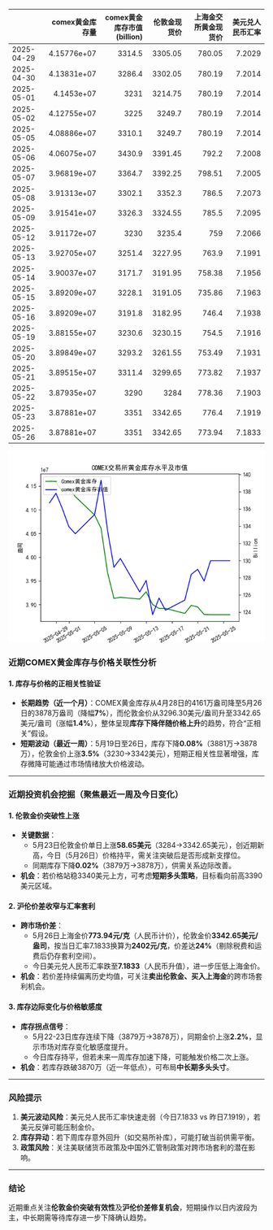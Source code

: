 |            |   comex黄金库存量 |   comex黄金库存市值(billion) |   伦敦金现货价 |   上海金交所黄金现货价 |   美元兑人民币汇率 |
|:-----------|------------------:|-----------------------------:|---------------:|-----------------------:|-------------------:|
| 2025-04-29 |       4.15776e+07 |                       3314.5 |        3305.05 |                 780.05 |             7.2029 |
| 2025-04-30 |       4.13831e+07 |                       3286.4 |        3302.05 |                 780.19 |             7.2014 |
| 2025-05-01 |       4.1453e+07  |                       3231   |        3214.75 |                 780.19 |             7.2014 |
| 2025-05-02 |       4.12755e+07 |                       3225   |        3249.7  |                 780.19 |             7.2014 |
| 2025-05-05 |       4.08886e+07 |                       3310.1 |        3249.7  |                 780.19 |             7.2014 |
| 2025-05-06 |       4.06075e+07 |                       3430.9 |        3391.45 |                 792.2  |             7.2008 |
| 2025-05-07 |       3.96819e+07 |                       3364.7 |        3392.25 |                 798.51 |             7.2005 |
| 2025-05-08 |       3.91313e+07 |                       3302.1 |        3352.3  |                 786.5  |             7.2073 |
| 2025-05-09 |       3.91541e+07 |                       3326.3 |        3324.55 |                 785.5  |             7.2095 |
| 2025-05-12 |       3.91172e+07 |                       3230   |        3235.4  |                 759    |             7.2066 |
| 2025-05-13 |       3.92705e+07 |                       3251.4 |        3227.95 |                 763.9  |             7.1991 |
| 2025-05-14 |       3.90037e+07 |                       3171.7 |        3191.95 |                 758.38 |             7.1956 |
| 2025-05-15 |       3.89209e+07 |                       3228.1 |        3191.05 |                 735.86 |             7.1963 |
| 2025-05-16 |       3.89209e+07 |                       3191.8 |        3182.95 |                 746.4  |             7.1938 |
| 2025-05-19 |       3.88155e+07 |                       3230.6 |        3230.15 |                 754.5  |             7.1916 |
| 2025-05-20 |       3.89849e+07 |                       3293.2 |        3261.55 |                 753.49 |             7.1931 |
| 2025-05-21 |       3.89515e+07 |                       3311.4 |        3299.65 |                 773.82 |             7.1937 |
| 2025-05-22 |       3.87935e+07 |                       3290   |        3284    |                 778.36 |             7.1903 |
| 2025-05-23 |       3.87881e+07 |                       3351   |        3342.65 |                 776.4  |             7.1919 |
| 2025-05-26 |       3.87881e+07 |                       3351   |        3342.65 |                 773.94 |             7.1833 |

![图](gold.png)



### 近期COMEX黄金库存与价格关联性分析

#### 1. **库存与价格的正相关性验证**
- **长期趋势（近一个月）**：COMEX黄金库存从4月28日的4161万盎司降至5月26日的3878万盎司（降幅**7%**），而伦敦金价从3296.30美元/盎司升至3342.65美元/盎司（涨幅**1.4%**），整体呈现**库存下降伴随价格上升**的趋势，符合“正相关”假设。
- **短期波动（最近一周）**：5月19日至26日，库存下降**0.08%**（3881万→3878万），伦敦金价上涨**3.5%**（3230→3342美元），短期正相关性显著增强，库存微降可能通过市场情绪放大价格波动。

---

### 近期投资机会挖掘（聚焦最近一周及今日变化）

#### 1. **伦敦金价突破性上涨**
- **关键数据**：  
  - 5月23日伦敦金价单日上涨**58.65美元**（3284→3342.65美元），创近期新高，今日（5月26日）价格持平，需关注突破后是否形成新支撑位。
  - 同期库存下降**0.02%**（3879万→3878万），供需关系边际改善。
- **机会**：若价格站稳3340美元上方，可考虑**短期多头策略**，目标看向前高3390美元区域。

#### 2. **沪伦价差收窄与汇率套利**
- **跨市场价差**：  
  - 5月26日上海金价**773.94元/克**（人民币计价），伦敦金价**3342.65美元/盎司**，按当日汇率7.1833换算为**2402元/克**，价差达**24%**（剔除税费和运费后仍存套利空间）。
  - 今日美元兑人民币汇率跌至**7.1833**（人民币升值），进一步压低上海金价。
- **机会**：若价差持续偏离历史均值，可关注**卖出伦敦金、买入上海金**的跨市场套利机会。

#### 3. **库存边际变化与价格敏感度**
- **库存拐点信号**：  
  - 5月22-23日库存连续下降（3879万→3878万），同期金价上涨**2.2%**，显示市场对库存变化敏感度提升。
  - 今日库存持平，但若未来一周库存加速下降，可能触发价格二次上涨。
- **机会**：若库存跌破3870万（近一年低点），可布局**中长期多头头寸**。

---

### 风险提示
1. **美元波动风险**：美元兑人民币汇率快速走弱（今日7.1833 vs 昨日7.1919），若美元反弹可能压制金价。
2. **库存异动**：若下周库存意外回升（如交易所补库），可能打破当前供需平衡。
3. **政策风险**：关注美联储货币政策及中国外汇管制政策对跨市场套利的潜在影响。

---

### 结论
近期重点关注**伦敦金价突破有效性**及**沪伦价差修复机会**，短期操作以日内波段为主，中长期需等待库存进一步下降确认趋势。